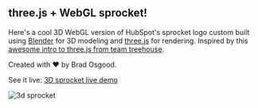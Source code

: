 ## three.js + WebGL sprocket!

Here's a cool 3D WebGL version of HubSpot's sprocket logo custom built using [Blender]() for 3D modeling and [three.js]() for rendering. Inspired by this [awesome intro to three.js from team treehouse](http://blog.teamtreehouse.com/the-beginners-guide-to-three-js).

Created with ♥ by Brad Osgood.

See it live: [3D sprocket live demo](http://bsgd.me/sprocket3d)

![3d sprocket](https://raw.github.com/bosgood/sprocket3d/master/screenshot.png)
